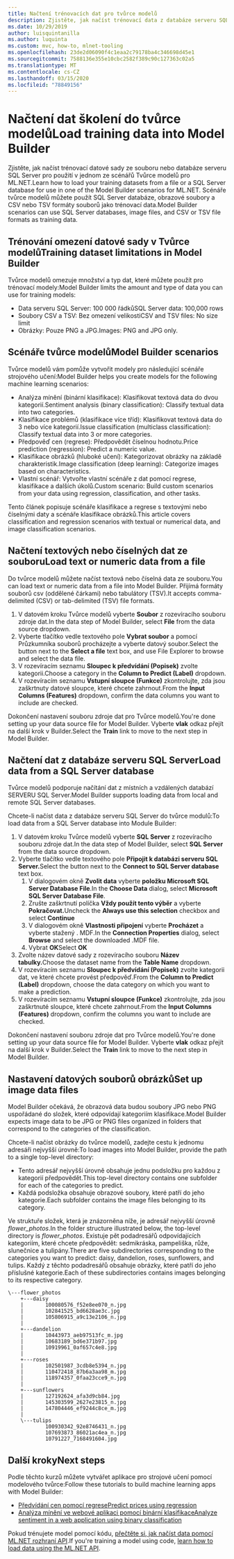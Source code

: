 ```yaml
---
title: Načtení trénovacích dat pro tvůrce modelů
description: Zjistěte, jak načíst trénovací data z databáze serveru SQL Server nebo souboru pro použití v jednom ze scénářů Tvůrce modelů pro ML.NET.
ms.date: 10/29/2019
author: luisquintanilla
ms.author: luquinta
ms.custom: mvc, how-to, mlnet-tooling
ms.openlocfilehash: 23de2d06090f4c1eaa2c79178ba4c346698d45e1
ms.sourcegitcommit: 7588136e355e10cbc2582f389c90c127363c02a5
ms.translationtype: MT
ms.contentlocale: cs-CZ
ms.lasthandoff: 03/15/2020
ms.locfileid: "78849156"
---
```

# <a name="load-training-data-into-model-builder"></a><span data-ttu-id="9c4cb-103">Načtení dat školení do tvůrce modelů</span><span class="sxs-lookup"><span data-stu-id="9c4cb-103">Load training data into Model Builder</span></span>

<span data-ttu-id="9c4cb-104">Zjistěte, jak načíst trénovací datové sady ze souboru nebo databáze serveru SQL Server pro použití v jednom ze scénářů Tvůrce modelů pro ML.NET.</span><span class="sxs-lookup"><span data-stu-id="9c4cb-104">Learn how to load your training datasets from a file or a SQL Server database for use in one of the Model Builder scenarios for ML.NET.</span></span> <span data-ttu-id="9c4cb-105">Scénáře tvůrce modelů můžete použít SQL Server databáze, obrazové soubory a CSV nebo TSV formáty souborů jako trénovací data.</span><span class="sxs-lookup"><span data-stu-id="9c4cb-105">Model Builder scenarios can use SQL Server databases, image files, and CSV or TSV file formats as training data.</span></span>

## <a name="training-dataset-limitations-in-model-builder"></a><span data-ttu-id="9c4cb-106">Trénování omezení datové sady v Tvůrce modelů</span><span class="sxs-lookup"><span data-stu-id="9c4cb-106">Training dataset limitations in Model Builder</span></span>

<span data-ttu-id="9c4cb-107">Tvůrce modelů omezuje množství a typ dat, které můžete použít pro trénovací modely:</span><span class="sxs-lookup"><span data-stu-id="9c4cb-107">Model Builder limits the amount and type of data you can use for training models:</span></span>

- <span data-ttu-id="9c4cb-108">Data serveru SQL Server: 100 000 řádků</span><span class="sxs-lookup"><span data-stu-id="9c4cb-108">SQL Server data: 100,000 rows</span></span>
- <span data-ttu-id="9c4cb-109">Soubory CSV a TSV: Bez omezení velikosti</span><span class="sxs-lookup"><span data-stu-id="9c4cb-109">CSV and TSV files: No size limit</span></span>
- <span data-ttu-id="9c4cb-110">Obrázky: Pouze PNG a JPG.</span><span class="sxs-lookup"><span data-stu-id="9c4cb-110">Images: PNG and JPG only.</span></span>

## <a name="model-builder-scenarios"></a><span data-ttu-id="9c4cb-111">Scénáře tvůrce modelů</span><span class="sxs-lookup"><span data-stu-id="9c4cb-111">Model Builder scenarios</span></span>

<span data-ttu-id="9c4cb-112">Tvůrce modelů vám pomůže vytvořit modely pro následující scénáře strojového učení:</span><span class="sxs-lookup"><span data-stu-id="9c4cb-112">Model Builder helps you create models for the following machine learning scenarios:</span></span>

- <span data-ttu-id="9c4cb-113">Analýza mínění (binární klasifikace): Klasifikovat textová data do dvou kategorií.</span><span class="sxs-lookup"><span data-stu-id="9c4cb-113">Sentiment analysis (binary classification): Classify textual data into two categories.</span></span>
- <span data-ttu-id="9c4cb-114">Klasifikace problémů (klasifikace více tříd): Klasifikovat textová data do 3 nebo více kategorií.</span><span class="sxs-lookup"><span data-stu-id="9c4cb-114">Issue classification (multiclass classification): Classify textual data into 3 or more categories.</span></span>
- <span data-ttu-id="9c4cb-115">Předpověď cen (regrese): Předpovědět číselnou hodnotu.</span><span class="sxs-lookup"><span data-stu-id="9c4cb-115">Price prediction (regression): Predict a numeric value.</span></span>
- <span data-ttu-id="9c4cb-116">Klasifikace obrázků (hluboké učení): Kategorizovat obrázky na základě charakteristik.</span><span class="sxs-lookup"><span data-stu-id="9c4cb-116">Image classification (deep learning): Categorize images based on characteristics.</span></span>
- <span data-ttu-id="9c4cb-117">Vlastní scénář: Vytvořte vlastní scénáře z dat pomocí regrese, klasifikace a dalších úkolů.</span><span class="sxs-lookup"><span data-stu-id="9c4cb-117">Custom scenario: Build custom scenarios from your data using regression, classification, and other tasks.</span></span>

<span data-ttu-id="9c4cb-118">Tento článek popisuje scénáře klasifikace a regrese s textovými nebo číselnými daty a scénáře klasifikace obrázků.</span><span class="sxs-lookup"><span data-stu-id="9c4cb-118">This article covers classification and regression scenarios with textual or numerical data, and image classification scenarios.</span></span>

## <a name="load-text-or-numeric-data-from-a-file"></a><span data-ttu-id="9c4cb-119">Načtení textových nebo číselných dat ze souboru</span><span class="sxs-lookup"><span data-stu-id="9c4cb-119">Load text or numeric data from a file</span></span>

<span data-ttu-id="9c4cb-120">Do tvůrce modelů můžete načíst textová nebo číselná data ze souboru.</span><span class="sxs-lookup"><span data-stu-id="9c4cb-120">You can load text or numeric data from a file into Model Builder.</span></span> <span data-ttu-id="9c4cb-121">Přijímá formáty souborů csv (oddělené čárkami) nebo tabulátory (TSV).</span><span class="sxs-lookup"><span data-stu-id="9c4cb-121">It accepts comma-delimited (CSV) or tab-delimited (TSV) file formats.</span></span>

1. <span data-ttu-id="9c4cb-122">V datovém kroku Tvůrce modelů vyberte **Soubor** z rozevíracího souboru zdroje dat.</span><span class="sxs-lookup"><span data-stu-id="9c4cb-122">In the data step of Model Builder, select **File** from the data source dropdown.</span></span>
2. <span data-ttu-id="9c4cb-123">Vyberte tlačítko vedle textového pole **Vybrat soubor** a pomocí Průzkumníka souborů procházejte a vyberte datový soubor.</span><span class="sxs-lookup"><span data-stu-id="9c4cb-123">Select the button next to the **Select a file** text box, and use File Explorer to browse and select the data file.</span></span>
3. <span data-ttu-id="9c4cb-124">V rozevíracím seznamu **Sloupec k předvídání (Popisek)** zvolte kategorii.</span><span class="sxs-lookup"><span data-stu-id="9c4cb-124">Choose a category in the **Column to Predict (Label)** dropdown.</span></span>
4. <span data-ttu-id="9c4cb-125">V rozevíracím seznamu **Vstupní sloupce (Funkce)** zkontrolujte, zda jsou zaškrtnuty datové sloupce, které chcete zahrnout.</span><span class="sxs-lookup"><span data-stu-id="9c4cb-125">From the **Input Columns (Features)** dropdown, confirm the data columns you want to include are checked.</span></span>

<span data-ttu-id="9c4cb-126">Dokončení nastavení souboru zdroje dat pro Tvůrce modelů.</span><span class="sxs-lookup"><span data-stu-id="9c4cb-126">You're done setting up your data source file for Model Builder.</span></span> <span data-ttu-id="9c4cb-127">Vyberte **vlak** odkaz přejít na další krok v Builder.</span><span class="sxs-lookup"><span data-stu-id="9c4cb-127">Select the **Train** link to move to the next step in Model Builder.</span></span>

## <a name="load-data-from-a-sql-server-database"></a><span data-ttu-id="9c4cb-128">Načtení dat z databáze serveru SQL Server</span><span class="sxs-lookup"><span data-stu-id="9c4cb-128">Load data from a SQL Server database</span></span>

<span data-ttu-id="9c4cb-129">Tvůrce modelů podporuje načítání dat z místních a vzdálených databází SERVERU SQL Server.</span><span class="sxs-lookup"><span data-stu-id="9c4cb-129">Model Builder supports loading data from local and remote SQL Server databases.</span></span>

<span data-ttu-id="9c4cb-130">Chcete-li načíst data z databáze serveru SQL Server do tvůrce modulů:</span><span class="sxs-lookup"><span data-stu-id="9c4cb-130">To load data from a SQL Server database into Module Builder:</span></span>

1. <span data-ttu-id="9c4cb-131">V datovém kroku Tvůrce modelů vyberte **SQL Server** z rozevíracího souboru zdroje dat.</span><span class="sxs-lookup"><span data-stu-id="9c4cb-131">In the data step of Model Builder, select **SQL Server** from the data source dropdown.</span></span>
1. <span data-ttu-id="9c4cb-132">Vyberte tlačítko vedle textového pole **Připojit k databázi serveru SQL Server.**</span><span class="sxs-lookup"><span data-stu-id="9c4cb-132">Select the button next to the **Connect to SQL Server database** text box.</span></span>
    1. <span data-ttu-id="9c4cb-133">V dialogovém okně **Zvolit data** vyberte **položku Microsoft SQL Server Database File**.</span><span class="sxs-lookup"><span data-stu-id="9c4cb-133">In the **Choose Data** dialog, select **Microsoft SQL Server Database File**.</span></span>
    1. <span data-ttu-id="9c4cb-134">Zrušte zaškrtnutí políčka **Vždy použít tento výběr** a vyberte **Pokračovat.**</span><span class="sxs-lookup"><span data-stu-id="9c4cb-134">Uncheck the **Always use this selection** checkbox and select **Continue**</span></span>
    1. <span data-ttu-id="9c4cb-135">V dialogovém okně **Vlastnosti připojení** vyberte **Procházet** a vyberte stažený . MDF.</span><span class="sxs-lookup"><span data-stu-id="9c4cb-135">In the **Connection Properties** dialog, select **Browse** and select the downloaded .MDF file.</span></span>
    1. <span data-ttu-id="9c4cb-136">Vybrat **OK**</span><span class="sxs-lookup"><span data-stu-id="9c4cb-136">Select **OK**</span></span>
1. <span data-ttu-id="9c4cb-137">Zvolte název datové sady z rozevíracího souboru **Název tabulky.**</span><span class="sxs-lookup"><span data-stu-id="9c4cb-137">Choose the dataset name from the **Table Name** dropdown.</span></span>
1. <span data-ttu-id="9c4cb-138">V rozevíracím seznamu **Sloupec k předvídání (Popisek)** zvolte kategorii dat, ve které chcete provést předpověď.</span><span class="sxs-lookup"><span data-stu-id="9c4cb-138">From the **Column to Predict (Label)** dropdown, choose the data category on which you want to make a prediction.</span></span>
1. <span data-ttu-id="9c4cb-139">V rozevíracím seznamu **Vstupní sloupce (Funkce)** zkontrolujte, zda jsou zaškrtnuté sloupce, které chcete zahrnout.</span><span class="sxs-lookup"><span data-stu-id="9c4cb-139">From the **Input Columns (Features)** dropdown, confirm the columns you want to include are checked.</span></span>

<span data-ttu-id="9c4cb-140">Dokončení nastavení souboru zdroje dat pro Tvůrce modelů.</span><span class="sxs-lookup"><span data-stu-id="9c4cb-140">You're done setting up your data source file for Model Builder.</span></span> <span data-ttu-id="9c4cb-141">Vyberte **vlak** odkaz přejít na další krok v Builder.</span><span class="sxs-lookup"><span data-stu-id="9c4cb-141">Select the **Train** link to move to the next step in Model Builder.</span></span>

## <a name="set-up-image-data-files"></a><span data-ttu-id="9c4cb-142">Nastavení datových souborů obrázků</span><span class="sxs-lookup"><span data-stu-id="9c4cb-142">Set up image data files</span></span>

<span data-ttu-id="9c4cb-143">Model Builder očekává, že obrazová data budou soubory JPG nebo PNG uspořádané do složek, které odpovídají kategoriím klasifikace.</span><span class="sxs-lookup"><span data-stu-id="9c4cb-143">Model Builder expects image data to be JPG or PNG files organized in folders that correspond to the categories of the classification.</span></span>

<span data-ttu-id="9c4cb-144">Chcete-li načíst obrázky do tvůrce modelů, zadejte cestu k jednomu adresáři nejvyšší úrovně:</span><span class="sxs-lookup"><span data-stu-id="9c4cb-144">To load images into Model Builder, provide the path to a single top-level directory:</span></span>

- <span data-ttu-id="9c4cb-145">Tento adresář nejvyšší úrovně obsahuje jednu podsložku pro každou z kategorií předpovědět.</span><span class="sxs-lookup"><span data-stu-id="9c4cb-145">This top-level directory contains one subfolder for each of the categories to predict.</span></span>
- <span data-ttu-id="9c4cb-146">Každá podsložka obsahuje obrazové soubory, které patří do jeho kategorie.</span><span class="sxs-lookup"><span data-stu-id="9c4cb-146">Each subfolder contains the image files belonging to its category.</span></span>

<span data-ttu-id="9c4cb-147">Ve struktuře složek, která je znázorněna níže, je adresář nejvyšší úrovně *flower_photos*.</span><span class="sxs-lookup"><span data-stu-id="9c4cb-147">In the folder structure illustrated below, the top-level directory is *flower_photos*.</span></span> <span data-ttu-id="9c4cb-148">Existuje pět podadresářů odpovídajících kategoriím, které chcete předpovědět: sedmikráska, pampeliška, růže, slunečnice a tulipány.</span><span class="sxs-lookup"><span data-stu-id="9c4cb-148">There are five subdirectories corresponding to the categories you want to predict: daisy, dandelion, roses, sunflowers, and tulips.</span></span> <span data-ttu-id="9c4cb-149">Každý z těchto podadresářů obsahuje obrázky, které patří do jeho příslušné kategorie.</span><span class="sxs-lookup"><span data-stu-id="9c4cb-149">Each of these subdirectories contains images belonging to its respective category.</span></span>

```text
\---flower_photos
    +---daisy
    |       100080576_f52e8ee070_n.jpg
    |       102841525_bd6628ae3c.jpg
    |       105806915_a9c13e2106_n.jpg
    |
    +---dandelion
    |       10443973_aeb97513fc_m.jpg
    |       10683189_bd6e371b97.jpg
    |       10919961_0af657c4e8.jpg
    |
    +---roses
    |       102501987_3cdb8e5394_n.jpg
    |       110472418_87b6a3aa98_m.jpg
    |       118974357_0faa23cce9_n.jpg
    |
    +---sunflowers
    |       127192624_afa3d9cb84.jpg
    |       145303599_2627e23815_n.jpg
    |       147804446_ef9244c8ce_m.jpg
    |
    \---tulips
            100930342_92e8746431_n.jpg
            107693873_86021ac4ea_n.jpg
            10791227_7168491604.jpg
```

## <a name="next-steps"></a><span data-ttu-id="9c4cb-150">Další kroky</span><span class="sxs-lookup"><span data-stu-id="9c4cb-150">Next steps</span></span>

<span data-ttu-id="9c4cb-151">Podle těchto kurzů můžete vytvářet aplikace pro strojové učení pomocí modelového tvůrce:</span><span class="sxs-lookup"><span data-stu-id="9c4cb-151">Follow these tutorials to build machine learning apps with Model Builder:</span></span>

- [<span data-ttu-id="9c4cb-152">Předvídání cen pomocí regrese</span><span class="sxs-lookup"><span data-stu-id="9c4cb-152">Predict prices using regression</span></span>](../tutorials/predict-prices-with-model-builder.md)
- [<span data-ttu-id="9c4cb-153">Analýza mínění ve webové aplikaci pomocí binární klasifikace</span><span class="sxs-lookup"><span data-stu-id="9c4cb-153">Analyze sentiment in a web application using binary classification</span></span>](../tutorials/sentiment-analysis-model-builder.md )

<span data-ttu-id="9c4cb-154">Pokud trénujete model pomocí kódu, [přečtěte si, jak načíst data pomocí ML.NET rozhraní API](load-data-ml-net.md).</span><span class="sxs-lookup"><span data-stu-id="9c4cb-154">If you're training a model using code, [learn how to load data using the ML.NET API](load-data-ml-net.md).</span></span>
